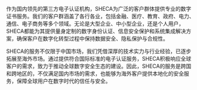作为国内领先的第三方电子认证机构，SHECA为广泛的客户群体提供专业的数字证书服务。我们的客户群涵盖了各行各业，包括金融、医疗、教育、政府、电力、通信、电子商务等多个领域。无论是大型企业、中小型企业，还是个人用户，SHECA都能为其提供量身定制的数字身份认证、信息安全保护和系统集成解决方案，确保客户在数字化转型过程中保持数据安全、隐私保护与合规性。

SHECA的服务不仅限于中国市场，我们凭借深厚的技术实力与行业经验，已逐步拓展至海外市场。通过提供符合国际标准的电子认证服务，SHECA积极响应全球客户的需求，致力于推动全球数字安全生态的建设。因此，SHECA的服务是跨国和跨地区的，不仅满足国内市场的需求，也能够为海外客户提供本地化的安全服务，保障全球用户在数字时代的信任与安全。
